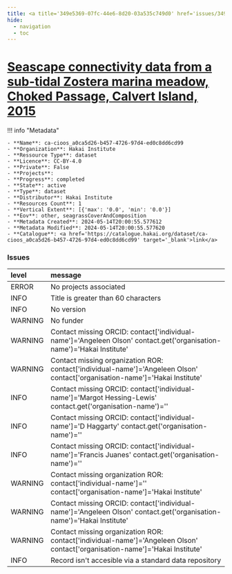 ```yaml
---
title: <a title='349e5369-07fc-44e6-8d20-03a535c749d0' href='issues/349e5369-07fc-44e6-8d20-03a535c749d0/' target='_blank'>Seascape connectivity data from a sub-tidal Zostera marina meadow, Choked Passage, Calvert Island, 2015</a>
hide:
  - navigation
  - toc
---
```


# <a title='349e5369-07fc-44e6-8d20-03a535c749d0' href='issues/349e5369-07fc-44e6-8d20-03a535c749d0/' target='_blank'>Seascape connectivity data from a sub-tidal Zostera marina meadow, Choked Passage, Calvert Island, 2015</a>

<div id='map'></div>

!!! info "Metadata"
    
    - **Name**: ca-cioos_a0ca5d26-b457-4726-97d4-ed0c8dd6cd99 
    - **Organization**: Hakai Institute 
    - **Ressource Type**: dataset 
    - **Licence**: CC-BY-4.0 
    - **Private**: False 
    - **Projects**:  
    - **Progress**: completed 
    - **State**: active 
    - **Type**: dataset 
    - **Distributor**: Hakai Institute 
    - **Resources Count**: 1 
    - **Vertical Extent**: [{'max': '0.0', 'min': '0.0'}] 
    - **Eov**: other, seagrassCoverAndComposition 
    - **Metadata Created**: 2024-05-14T20:00:55.577612 
    - **Metadata Modified**: 2024-05-14T20:00:55.577620 
    - **Catalogue**: <a href='https://catalogue.hakai.org/dataset/ca-cioos_a0ca5d26-b457-4726-97d4-ed0c8dd6cd99' target='_blank'>link</a> 

### Issues

| level   | message                                                                                                                       |
|:--------|:------------------------------------------------------------------------------------------------------------------------------|
| ERROR   | No projects associated                                                                                                        |
| INFO    | Title is greater than 60 characters                                                                                           |
| INFO    | No version                                                                                                                    |
| WARNING | No funder                                                                                                                     |
| WARNING | Contact missing ORCID: contact['individual-name']='Angeleen Olson' contact.get('organisation-name')='Hakai Institute'         |
| WARNING | Contact missing organization ROR:  contact['individual-name']='Angeleen Olson' contact['organisation-name']='Hakai Institute' |
| INFO    | Contact missing ORCID: contact['individual-name']='Margot Hessing-Lewis' contact.get('organisation-name')=''                  |
| INFO    | Contact missing ORCID: contact['individual-name']='D Haggarty' contact.get('organisation-name')=''                            |
| INFO    | Contact missing ORCID: contact['individual-name']='Francis Juanes' contact.get('organisation-name')=''                        |
| WARNING | Contact missing organization ROR:  contact['individual-name']='' contact['organisation-name']='Hakai Institute'               |
| WARNING | Contact missing ORCID: contact['individual-name']='Angeleen Olson' contact.get('organisation-name')='Hakai Institute'         |
| WARNING | Contact missing organization ROR:  contact['individual-name']='Angeleen Olson' contact['organisation-name']='Hakai Institute' |
| INFO    | Record isn't accesible via a standard data repository                                                                         |

<script>
   document.addEventListener("DOMContentLoaded", function() {
    var map = L.map('map').setView([51.505, -125.09], 5);
    L.tileLayer('https://tile.openstreetmap.org/{z}/{x}/{y}.png', {
        maxZoom: 19,
        attribution: '&copy; <a href="http://www.openstreetmap.org/copyright">OpenStreetMap</a>'
    }).addTo(map);
    var geojsonFeature = {
        "type": "Feature",
        "properties": {
            "name" : "<a title='349e5369-07fc-44e6-8d20-03a535c749d0' href='issues/349e5369-07fc-44e6-8d20-03a535c749d0/' target='_blank'>Seascape connectivity data from a sub-tidal Zostera marina meadow, Choked Passage, Calvert Island, 2015</a>"
        },
        "geometry": {'type': 'Polygon', 'coordinates': [[[-128.24596616, 51.41449798], [-127.75115224, 51.41449798], [-127.75115224, 51.74287494], [-128.24596616, 51.74287494], [-128.24596616, 51.41449798]]]}
    }
    L.geoJSON(geojsonFeature).addTo(map);
   })
</script>